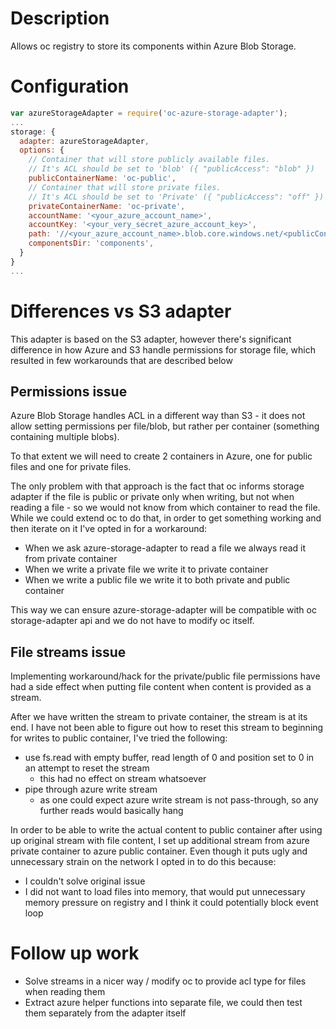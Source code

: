 # Description
Allows oc registry to store its components within Azure Blob Storage.

# Configuration
```javascript
var azureStorageAdapter = require('oc-azure-storage-adapter');
...
storage: {
  adapter: azureStorageAdapter,
  options: {
    // Container that will store publicly available files. 
    // It's ACL should be set to 'blob' ({ "publicAccess": "blob" })
    publicContainerName: 'oc-public',
    // Container that will store private files. 
    // It's ACL should be set to 'Private' ({ "publicAccess": "off" })
    privateContainerName: 'oc-private',
    accountName: '<your_azure_account_name>',
    accountKey: '<your_very_secret_azure_account_key>',
    path: '//<your_azure_account_name>.blob.core.windows.net/<publicContainerName>/',
    componentsDir: 'components',
  }
}
...
```

# Differences vs S3 adapter
This adapter is based on the S3 adapter, however there's significant difference in how Azure and S3 handle permissions for storage file, which resulted in few workarounds that are described below

## Permissions issue
Azure Blob Storage handles ACL in a different way than S3 - it does not allow setting permissions per file/blob, but rather per container (something containing multiple blobs).

To that extent we will need to create 2 containers in Azure, one for public files and one for private files.

The only problem with that approach is the fact that oc informs storage adapter if the file is public or private only when writing, but not when reading a file - so we would not know from which container to read the file. While we could extend oc to do that, in order to get something working and then iterate on it I've opted in for a workaround:

* When we ask azure-storage-adapter to read a file we always read it from private container
* When we write a private file we write it to private container
* When we write a public file we write it to both private and public container

This way we can ensure azure-storage-adapter will be compatible with oc storage-adapter api and we do not have to modify oc itself.

## File streams issue
Implementing workaround/hack for the private/public file permissions have had a side effect when putting file content when content is provided as a stream.

After we have written the stream to private container, the stream is at its end. I have not been able to figure out how to reset this stream to beginning for writes to public container, I've tried the following:
* use fs.read with empty buffer, read length of 0 and position set to 0 in an attempt to reset the stream
  * this had no effect on stream whatsoever
* pipe through azure write stream
  * as one could expect azure write stream is not pass-through, so any further reads would basically hang

In order to be able to write the actual content to public container after using up original stream with file content, I set up additional stream from azure private container to azure public container. Even though it puts ugly and unnecessary strain on the network I opted in to do this because:
* I couldn't solve original issue
* I did not want to load files into memory, that would put unnecessary memory pressure on registry and I think it could potentially block event loop

# Follow up work
* Solve streams in a nicer way / modify oc to provide acl type for files when reading them
* Extract azure helper functions into separate file, we could then test them separately from the adapter itself
